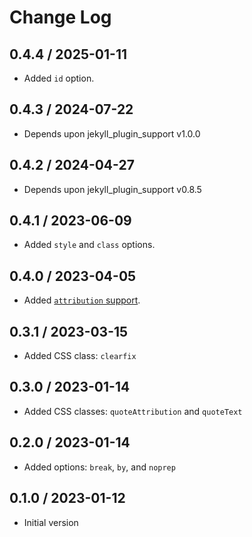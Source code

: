 # Change Log

## 0.4.4 / 2025-01-11

* Added `id` option.


## 0.4.3 / 2024-07-22

* Depends upon jekyll_plugin_support v1.0.0


## 0.4.2 / 2024-04-27

* Depends upon jekyll_plugin_support v0.8.5


## 0.4.1 / 2023-06-09

* Added `style` and `class` options.


## 0.4.0 / 2023-04-05

* Added [`attribution` support](https://github.com/mslinn/jekyll_plugin_support#subclass-attribution).


## 0.3.1 / 2023-03-15

* Added CSS class: `clearfix`


## 0.3.0 / 2023-01-14

* Added CSS classes: `quoteAttribution` and `quoteText`


## 0.2.0 / 2023-01-14

* Added options: `break`, `by`, and `noprep`


## 0.1.0 / 2023-01-12

* Initial version
